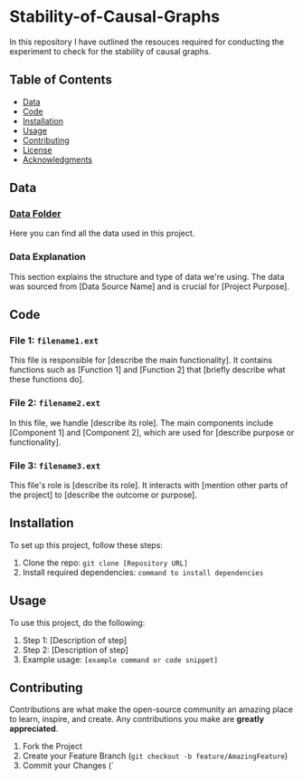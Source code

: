 # Stability-of-Causal-Graphs

In this repository I have outlined the resouces required for conducting the experiment to check for the stability of causal graphs. 

## Table of Contents
- [Data](https://github.com/Aoishi28/Stability-of-Causal-Graphs/tree/main/data)
- [Code](#code)
- [Installation](#installation)
- [Usage](#usage)
- [Contributing](#contributing)
- [License](#license)
- [Acknowledgments](#acknowledgments)

## Data

### [Data Folder](Link-to-your-data-folder)
Here you can find all the data used in this project. 

### Data Explanation
This section explains the structure and type of data we're using. The data was sourced from [Data Source Name] and is crucial for [Project Purpose].

## Code

### File 1: `filename1.ext`
This file is responsible for [describe the main functionality]. It contains functions such as [Function 1] and [Function 2] that [briefly describe what these functions do].

### File 2: `filename2.ext`
In this file, we handle [describe its role]. The main components include [Component 1] and [Component 2], which are used for [describe purpose or functionality].

### File 3: `filename3.ext`
This file's role is [describe its role]. It interacts with [mention other parts of the project] to [describe the outcome or purpose].

## Installation
To set up this project, follow these steps:
1. Clone the repo: `git clone [Repository URL]`
2. Install required dependencies: `command to install dependencies`

## Usage
To use this project, do the following:
1. Step 1: [Description of step]
2. Step 2: [Description of step]
3. Example usage: `[example command or code snippet]`

## Contributing
Contributions are what make the open-source community an amazing place to learn, inspire, and create. Any contributions you make are **greatly appreciated**.

1. Fork the Project
2. Create your Feature Branch (`git checkout -b feature/AmazingFeature`)
3. Commit your Changes (`
